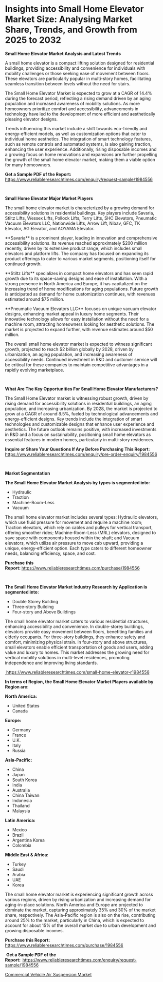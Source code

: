 <p><h1>Insights into Small Home Elevator Market Size: Analysing Market Share, Trends, and Growth from 2025 to 2032</h1></p><p><strong>Small Home Elevator Market Analysis and Latest Trends</strong></p>
<p><p>A small home elevator is a compact lifting solution designed for residential buildings, providing accessibility and convenience for individuals with mobility challenges or those seeking ease of movement between floors. These elevators are particularly popular in multi-story homes, facilitating seamless transition between levels without the need for stairs.</p><p>The Small Home Elevator Market is expected to grow at a CAGR of 14.4% during the forecast period, reflecting a rising demand driven by an aging population and increased awareness of mobility solutions. As more homeowners prioritize comfort and accessibility, advancements in technology have led to the development of more efficient and aesthetically pleasing elevator designs. </p><p>Trends influencing this market include a shift towards eco-friendly and energy-efficient models, as well as customization options that cater to individual home aesthetics. The integration of smart technology features, such as remote controls and automated systems, is also gaining traction, enhancing the user experience. Additionally, rising disposable incomes and a growing focus on home renovations and expansions are further propelling the growth of the small home elevator market, making them a viable option for many homeowners.</p></p>
<p><strong>Get a Sample PDF of the Report:&nbsp;</strong> <a href="https://www.reliableresearchtimes.com/enquiry/request-sample/1984556?utm_campaign=2237&utm_medium=2&utm_source=Github&utm_content=ia&utm_term=10042025&utm_id=small-home-elevator">https://www.reliableresearchtimes.com/enquiry/request-sample/1984556</a></p>
<p>&nbsp;</p>
<p><strong>Small Home Elevator Major Market Players</strong></p>
<p><p>The small home elevator market is characterized by a growing demand for accessibility solutions in residential buildings. Key players include Savaria, Stiltz Lifts, Wessex Lifts, Pollock Lifts, Terry Lifts, SHC Elevators, Pneumatic Vacuum Elevators LLC, Nationwide Lifts, Arrow Lift, Nibav, GFC, TK Elevator, AG Elevator, and AOYAMA Elevator.</p><p>**Savaria** is a prominent player, leading in innovation and comprehensive accessibility solutions. Its revenue reached approximately $200 million recently, driven by its extensive product range, which includes small elevators and platform lifts. The company has focused on expanding its product offerings to cater to various market segments, positioning itself for continued growth.</p><p>**Stiltz Lifts** specializes in compact home elevators and has seen rapid growth due to its space-saving designs and ease of installation. With a strong presence in North America and Europe, it has capitalized on the increasing trend of home modifications for aging populations. Future growth is anticipated as demand for home customization continues, with revenues estimated around $75 million.</p><p>**Pneumatic Vacuum Elevators LLC** focuses on unique vacuum elevator designs, enhancing market appeal in luxury home segments. Their innovative technology allows for easy installation without the need for a machine room, attracting homeowners looking for aesthetic solutions. The market is projected to expand further, with revenue estimates around $50 million.</p><p>The overall small home elevator market is expected to witness significant growth, projected to reach $2 billion globally by 2028, driven by urbanization, an aging population, and increasing awareness of accessibility needs. Continued investment in R&D and customer service will be critical for these companies to maintain competitive advantages in a rapidly evolving marketplace.</p></p>
<p>&nbsp;</p>
<p><strong>What Are The Key Opportunities For Small Home Elevator Manufacturers?</strong></p>
<p><p>The Small Home Elevator market is witnessing robust growth, driven by rising demand for accessibility solutions in residential buildings, an aging population, and increasing urbanization. By 2028, the market is projected to grow at a CAGR of around 8.5%, fueled by technological advancements and energy-efficient designs. Key trends include the integration of smart technologies and customizable designs that enhance user experience and aesthetics. The future outlook remains positive, with increased investments in R&D and a focus on sustainability, positioning small home elevators as essential features in modern homes, particularly in multi-story residences.</p></p>
<p><strong>Inquire or Share Your Questions If Any Before Purchasing This Report:</strong> <a href="https://www.reliableresearchtimes.com/enquiry/pre-order-enquiry/1984556?utm_campaign=2237&utm_medium=2&utm_source=Github&utm_content=ia&utm_term=10042025&utm_id=small-home-elevator">https://www.reliableresearchtimes.com/enquiry/pre-order-enquiry/1984556</a></p>
<p>&nbsp;</p>
<p><strong>Market Segmentation</strong></p>
<p><strong>The Small Home Elevator Market Analysis by types is segmented into:</strong></p>
<p><ul><li>Hydraulic</li><li>Traction</li><li>Machine-Room-Less</li><li>Vacuum</li></ul></p>
<p><p>The small home elevator market includes several types: Hydraulic elevators, which use fluid pressure for movement and require a machine room; Traction elevators, which rely on cables and pulleys for vertical transport, offering smoother rides; Machine-Room-Less (MRL) elevators, designed to save space with components housed within the shaft; and Vacuum elevators, which utilize air pressure to move cab upward, providing a unique, energy-efficient option. Each type caters to different homeowner needs, balancing efficiency, space, and cost.</p></p>
<p><strong>Purchase this Report:&nbsp;</strong><a href="https://www.reliableresearchtimes.com/purchase/1984556?utm_campaign=2237&utm_medium=2&utm_source=Github&utm_content=ia&utm_term=10042025&utm_id=small-home-elevator">https://www.reliableresearchtimes.com/purchase/1984556</a></p>
<p>&nbsp;</p>
<p><strong>The Small Home Elevator Market Industry Research by Application is segmented into:</strong></p>
<p><ul><li>Double Storey Building</li><li>Three-story Building</li><li>Four-story and Above Buildings</li></ul></p>
<p><p>The small home elevator market caters to various residential structures, enhancing accessibility and convenience. In double-storey buildings, elevators provide easy movement between floors, benefiting families and elderly occupants. For three-story buildings, they enhance safety and comfort, minimizing physical strain. In four-story and above structures, small elevators enable efficient transportation of goods and users, adding value and luxury to homes. This market addresses the growing need for vertical mobility solutions in multi-level residences, promoting independence and improving living standards.</p></p>
<p><a href="https://www.reliableresearchtimes.com/small-home-elevator-r1984556?utm_campaign=2237&utm_medium=2&utm_source=Github&utm_content=ia&utm_term=10042025&utm_id=small-home-elevator">&nbsp;https://www.reliableresearchtimes.com/small-home-elevator-r1984556</a></p>
<p><strong>In terms of Region, the Small Home Elevator Market Players available by Region are:</strong></p>
<p>
    <p> <strong> North America: </strong>
        <ul>
            <li>United States</li>
            <li>Canada</li>
        </ul>
        </p> 
    <p> <strong> Europe: </strong>
        <ul>
            <li>Germany</li>
            <li>France</li>
            <li>U.K.</li>
            <li>Italy</li>
            <li>Russia</li>
        </ul>
        </p> 
    <p> <strong> Asia-Pacific: </strong>
        <ul>
            <li>China</li>
            <li>Japan</li>
            <li>South Korea</li>
            <li>India</li>
            <li>Australia</li>
            <li>China Taiwan</li>
            <li>Indonesia</li>
            <li>Thailand</li>
            <li>Malaysia</li>
        </ul>
        </p> 
    <p> <strong> Latin America: </strong>
        <ul>
            <li>Mexico</li>
            <li>Brazil</li>
            <li>Argentina Korea</li>
            <li>Colombia</li>
        </ul>
        </p> 
    <p> <strong> Middle East & Africa: </strong>
        <ul>
            <li>Turkey</li>
            <li>Saudi</li>
            <li>Arabia</li>
            <li>UAE</li>
            <li>Korea</li>
        </ul>
    </p>
    </p>
<p><p>The small home elevator market is experiencing significant growth across various regions, driven by rising urbanization and increasing demand for aging-in-place solutions. North America and Europe are projected to dominate the market, capturing approximately 35% and 30% of the market share, respectively. The Asia-Pacific region is also on the rise, contributing around 25% to the market, particularly in China, which is expected to account for about 15% of the overall market due to urban development and growing disposable incomes.</p></p>
<p><strong>Purchase this Report: </strong><a href="https://www.reliableresearchtimes.com/purchase/1984556?utm_campaign=2237&utm_medium=2&utm_source=Github&utm_content=ia&utm_term=10042025&utm_id=small-home-elevator">https://www.reliableresearchtimes.com/purchase/1984556</a></p>
<p>&nbsp;<strong>Get a Sample PDF of the Report:&nbsp;&nbsp;</strong><a href="https://www.reliableresearchtimes.com/enquiry/request-sample/1984556?utm_campaign=2237&utm_medium=2&utm_source=Github&utm_content=ia&utm_term=10042025&utm_id=small-home-elevator">https://www.reliableresearchtimes.com/enquiry/request-sample/1984556</a></p>
<p><strong></strong></p>
<p><p><a href="https://github.com/lazregaartun/Market-Research-Report-List-1/blob/main/commercial-vehicle-air-suspension-market.md?utm_campaign=2237&utm_medium=2&utm_source=Github&utm_content=ia&utm_term=10042025&utm_id=small-home-elevator">Commercial Vehicle Air Suspension Market</a></p></p>